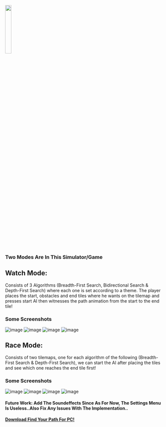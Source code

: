 <img src="https://user-images.githubusercontent.com/119558533/233087087-36d11997-ecea-4127-890b-5891dc2f3136.png" width=20% height=20%>

### Two Modes Are In This Simulator/Game

## Watch Mode:

Consists of 3 Algorithms (Breadth-First Search, Bidirectional Search & Depth-First Search) where each one is set according to a theme. The player places the start, obstacles and end tiles where he wants on the tilemap and presses start AI then witnesses the path animation from the start to the end tile! 

### Some Screenshots
![image](https://user-images.githubusercontent.com/119558533/233089041-b0443977-28a9-445f-ab15-98b3096b1bbe.png)
![image](https://user-images.githubusercontent.com/119558533/233089258-0e3e8c8c-0e4e-4ee3-83f9-a4e2b399aeeb.png)
![image](https://user-images.githubusercontent.com/119558533/233089296-390b82c1-57a4-4ca2-9135-7077705904bc.png)
![image](https://user-images.githubusercontent.com/119558533/233089412-cbbfbfdf-fb64-4e1b-96b2-3287fb65b620.png)

## Race Mode:

Consists of two tilemaps, one for each algorithm of the following (Breadth-First Search & Depth-First Search), we can start the AI after placing the tiles and see which one reaches the end tile first!

### Some Screenshots
![image](https://user-images.githubusercontent.com/119558533/233090493-9680c39f-ca1a-4d54-a295-b754c846f46d.png)
![image](https://user-images.githubusercontent.com/119558533/233090613-7bdaf114-d778-400f-a1d5-b7eee71267fe.png)
![image](https://user-images.githubusercontent.com/119558533/233090692-956aba02-fead-4763-96fb-0d7107da7513.png)
![image](https://user-images.githubusercontent.com/119558533/233090786-2e67ee4f-663a-4054-9fd6-2d6afba0f982.png)

#### Future Work: Add The Soundeffects Since As For Now, The Settings Menu Is Useless..Also Fix Any Issues With The Implementation..

#### [Download Find Your Path For PC!](https://drive.google.com/file/d/1M0xEHrUDsga3lhBhV-r69zVnop8kR2Xz/view?usp=share_link)
